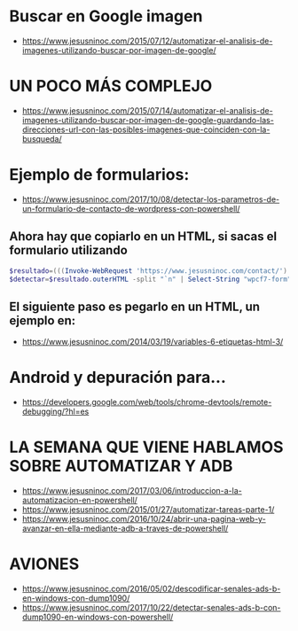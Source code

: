 # Buscar en Google imagen
* https://www.jesusninoc.com/2015/07/12/automatizar-el-analisis-de-imagenes-utilizando-buscar-por-imagen-de-google/

# UN POCO MÁS COMPLEJO
* https://www.jesusninoc.com/2015/07/14/automatizar-el-analisis-de-imagenes-utilizando-buscar-por-imagen-de-google-guardando-las-direcciones-url-con-las-posibles-imagenes-que-coinciden-con-la-busqueda/

# Ejemplo de formularios:
* https://www.jesusninoc.com/2017/10/08/detectar-los-parametros-de-un-formulario-de-contacto-de-wordpress-con-powershell/

## Ahora hay que copiarlo en un HTML, si sacas el formulario utilizando 
```PowerShell
$resultado=(((Invoke-WebRequest 'https://www.jesusninoc.com/contact/').AllElements).where{$_.tagName -eq "form"})
$detectar=$resultado.outerHTML -split "`n" | Select-String "wpcf7-form"
```

## El siguiente paso es pegarlo en un HTML, un ejemplo en:
* https://www.jesusninoc.com/2014/03/19/variables-6-etiquetas-html-3/

# Android y depuración para...
* https://developers.google.com/web/tools/chrome-devtools/remote-debugging/?hl=es

# LA SEMANA QUE VIENE HABLAMOS SOBRE AUTOMATIZAR Y ADB
* https://www.jesusninoc.com/2017/03/06/introduccion-a-la-automatizacion-en-powershell/
* https://www.jesusninoc.com/2015/01/27/automatizar-tareas-parte-1/
* https://www.jesusninoc.com/2016/10/24/abrir-una-pagina-web-y-avanzar-en-ella-mediante-adb-a-traves-de-powershell/

# AVIONES
* https://www.jesusninoc.com/2016/05/02/descodificar-senales-ads-b-en-windows-con-dump1090/
* https://www.jesusninoc.com/2017/10/22/detectar-senales-ads-b-con-dump1090-en-windows-con-powershell/
